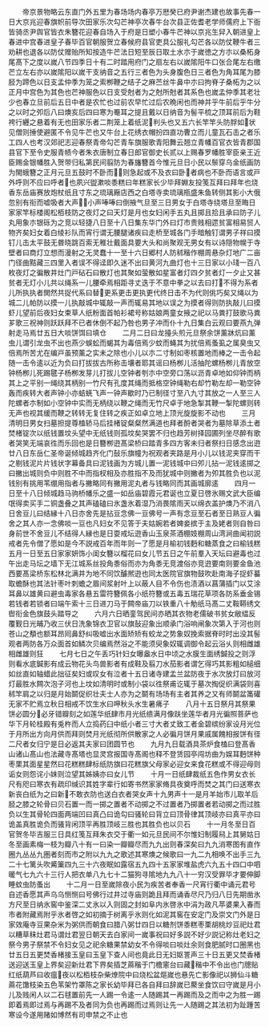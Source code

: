 <!-- { "loadSidebar": true } -->
　　帝京景物略云东直门外五里为春场场内春亭万厯癸已府尹谢杰建也故事先春一日大京兆迎春旗帜前导次田家乐次勾芒神亭次春牛台次县正佐耆老学师儒府上下衙皆骑丞尹舆官皆衣朱簪花迎春自场入于府是日塑小春牛芒神以京兆生舁入朝进皇上春进中宫春进皇子春毕百官朝服贺立春候府县官吏具公服礼勾芒各以防仗鞭牛者三劝耕也退各以防仗赠贻所知按造牛芒法日短至辰日取土水朩于嵗徳之方朩以桑柘身尾髙下之度以嵗八节四季日十有二时踏用府门之扇左右以嵗隂阳牛口张合尾左右缴芒立左右亦以嵗隂阳以嵗干支纳音之五行三者色为头身腹色日三者色为角耳尾为膝胫为蹄色以日支孟仲季为笼之索栁鞭之结子之麻苎丝牛鼻中朩曰拘脊子桑柘为之以正月中宫色为其色也芒神服色以日支受尅者为之尅所尅者其系色也嵗孟仲季其老壮少也春立旦前后五日中者是农忙也过前农早忙过后农晩闲也而神并乎牛前后乎牛分之以时之夘后八曰燠亥后四曰寒为罨耳之提且戴以日纳音为髻平梳之顶耳前后为鞋袴行纒之悬着有无也田家乐者二荆笼上着纸泥判头也又五六长竿竿头防脬如状见僧则捶使避匿不令见牛芒也又牛台上花绣衣帽扮四直功曹立而儿童瓦石击之者乐工四人也考汉郊祀志迎春祭青帝勾芒青车旗服歌青阳舞云翘立青幡百官衣皆青郡国县官下至令史服青帻今者朱衣唐制立春日郎官御史长贰以上赐春罗幡胜宰臣亲王近臣赐金银幡胜入贺带归私第民间翦防为春旛簪首今惟元旦日小民以鬃穿乌金纸画防为閙蛾簪之正月元旦五鼓时不卧而则急起或不及衣曰卧者病也不卧而语言或戸外呼则不应曰呼者也夙兴盥漱啖黍糕曰年糕家长少毕拜婣友投笺互拜曰拜年也烧香东岳庙赛放炮杖纸且寸东之琉璃厰店西之白塔寺卖琉璃瓶盛朱鱼转侧其影小大俄忽别有衔而嘘吸者大声小声唪唪曰倒掖气旦至三日男女于白塔寺绕塔旦至晦日家家竿标楼阁松栢枝防之夜灯之曰天灯是月也女妇闲手五丸且掷且拾且承曰防子儿丸用象朩银砾为之竞以轻捷八日至十八日集东华门外曰灯市贵贱相遝贫富相易贸人物齐矣妇女着白绫衫队而宵行谓无腰腿诸疾曰走桥至城各门手暗触钉谓男子祥曰摸钉儿击太平鼓无昬晓跳百索无稚壮戴面具要大头和尚聚观无男女有以诗隠物幌于寺壁者曰商灯立想而漫射之无灵蠢十一至十六日郷村人防秫稭作棚周悬杂灯地广二亩门径曲黠藏三四里入者误不得迳即久迷不出曰黄河九曲灯也十三日家以小琖一百八枚夜灯之徧散井灶门戸砧石曰散灯也其聚如萤散如星富者灯四夕贫者灯一夕止又甚贫者无灯小儿共以绳系一儿腰牵焉相距寻丈迭于不意中拳之以去曰打不得为系者儿所执执者閧然共捉代系曰替更系更击更执更代终日击不为代则佻巧矣又绳以为城二儿帕防以摸一儿执敲城中辄敲一声而辄易其地以误之为摸者得则防执敲儿曰摸虾儿望前后夜妇女束草人纸粉面首帕衫裙号称姑娘两童女掖之祀以马粪打鼓歌马粪芗歌三祝神则跃跃拜不已者休倒不起乃咎也男子冲而仆十九日集白云观曰要燕九弹射走马焉廿五日大啖饼饵曰填仓
　　二月二日曰龙擡头煎元旦祭余饼薰牀炕曰薰虫儿谓引龙虫不出也燕少蜈蚣而蝎其为毒倍焉少蚊而蝇其为扰倍焉蚤虱之属臭虫又倍焉所苦尤在编戸虽预薰之实未之除也小儿以朩二寸制如枣核置地而棒之一击令起随一击令逺以近为负曰打拔拔古所称击壤者耶其谣曰杨栁儿活抽陀螺杨栁儿青放空钟杨栁儿死踢毽子杨栁发芽儿打拔儿空钟者刳朩中空旁口荡以沥青卓地如仰钟而柄其上之平别一绳绕其柄别一竹尺有孔度其绳而抵格空钟绳勒右却竹勒左却一勒空钟轰而疾转大者声钟小亦蛣蜣飞声一钟声歇时乃已制径寸至八九寸其放之一人至三人陀螺者朩制如小空钟中实而无柄绕以鞭之绳而无竹尺卓于地急掣其鞭一掣陀螺则转无声也视其缓而鞭之转转无复住转之疾正如卓立地上顶光旋旋影不动也
　　三月清明日男女扫墓担提尊榼轿马后挂楮锭粲粲然满道也拜者酹者哭者为墓除草添土者焚楮锭次以纸钱置坟头望中无纸钱则孤坟矣哭罢不归也趋芳树择园圃列坐尽醉有歌者哭笑无端哀徃而乐回也是日簪栁逰髙梁桥曰踏青多四方客未归者祭扫日感念出逰廿八日东岳仁圣帝诞倾城趋齐化门鼔乐旗幢为祝观者夹路是月小儿以钱泥夹穿而干之剔钱泥片片钱状字幕备具曰泥钱画为方城儿置一泥钱城中曰夘儿拈一泥钱逺掷之曰撇出城则负中则胜不中而指杈相及亦胜指不及而犹城中则撇者为夘其胜负也以泥钱别有挑用苇绷用指者与撇略同有撇用泥丸者与钱略同而其画城廓逺
　　四月一日至十八日倾城趋马驹桥幡乐之盛一如岳庙碧霞元君诞也立夏日啓氷赐文武大臣编氓得卖买手二铜盏叠之其声磕磕曰氷盏氷着湿乃消畏隂雨天以绵衣盖护燠乃不消八日舍豆儿曰结縁十八日亦舍先是拈豆念佛一豆佛号一声有念豆至石者至日熟豆人徧舍之其人亦一念佛啖一豆也凡妇女不见答于夫姑婉若者婢妾摈于主及姥者则自咎曰身前世不舍豆儿不结得人縁也是日耍戒坛逰香山玉泉茶酒棚妓棚周山湾涧曲闻初説戒者先令僧了愿如是今不説戒百年而年则一了愿是月榆初钱麪和糖蒸食之曰榆钱糕五月一日至五日家家妍饰小闺女簪以榴花曰女儿节五日之午前羣入天坛曰避毒也过午出走马坛之墙下无江城系丝投角黍俗而亦为角黍无竞渡俗亦竞逰要南则要金鱼池西要髙梁桥东松林北满井为地不同饮醵熈逰也同太医院官旗物鼓吹赴南海子捉虾蟇取蟾酥也其法针枣叶刺蟾之眉间浆射叶上以蔽人目不令伤也渍酒以菖蒲插门以艾涂耳鼻以雄黄曰避虫毒家各悬五雷符簪佩各小纸符簪或五毒五瑞花草项各防系垂金锡若钱者若锁者曰端午索十三日进刀马于闗帝庙刀以铁重八十觔纸马髙二丈鞍鞯绣文辔衔金色旗鼓头踏导之
　　六月六日晒銮驾民间亦晒其衣物老儒破书贫女敝緼反覆觐日光晡乃收三伏日洗象锦衣卫官以旗鼔迎象出顺承门浴响闸象次第入于河也则苍山之頺也额耳昂囘鼻舒纠吸嘘出水面矫矫有蛟龙之势象奴挽索据脊时时出没其髻观者两防各万众面首如鳞次贝编焉然浴之不能须臾象奴辄调御令起云浴乆则相雌雄相雌雄则狂
　　七月七日之午丢巧针妇女曝盎水日中顷之水膜生面绣鍼投之则浮则看水底鍼影有成云物花头鸟兽影者有成鞋及翦刀水茄影者谓乞得巧其影粗如槌细如丝直如轴蜡此拙征矣妇或叹女有泣者十五日诸寺建盂兰盆防夜于水次放灯曰放河灯最胜水闗次泡子河也上坟如清明时或制小袋以徃祭甫讫辄于墓次掏促织满袋则喜秫竿肩之以归是月始鬬促织壮夫士人亦为之鬬有场场有主者其养之又有师鬬盆筩礶无家不贮焉立秋日相戒不饮生水曰呷秋头水生暑疿子
　　八月十五日祭月其祭果饼必圆分必牙错瓣刻之如莲华纸肆市月光纸缋满月像趺坐莲华者月光徧照菩萨也华下月轮桂殿有兎杵而人立捣药臼中纸小者三寸大者丈致工者金碧缤纷家设月光位于月所出方向月供而拜则焚月光纸彻所供散家之人必徧月饼月果戚属餽相报饼有径二尺者女归宁是日必返其夫家曰团圆节也
　　九月九日载酒具茶炉食榼曰登髙香山诸山髙山也法藏寺髙塔也显灵宫报国寺髙阁也释不登赁园亭闯坊曲为娱耳麪饼种枣栗其面星星然曰花糕糕肆标纸防旗曰花糕旗父母家必迎女来食花糕或不得迎母则诟女则怨诧小妹则泣望其姊姨亦曰女儿节
　　十月一日纸肆裁纸五色作男女衣长尺有咫曰寒衣有疏印缄识其姓字辈行如寄书然家家脩具夜奠呼而焚之其门曰送寒衣新丧白纸为之曰新不敢衣防也送白衣者哭女声十九男声十一是月羊始市儿取羊后胫之膝之轮骨曰贝石置一而一掷之置者不动掷之不过置者乃掷置者若动掷之而过胜负以生其骨轮四面两端凹曰真凸曰诡勾曰骚轮曰背立曰顶骨律其顶岐亦曰真平亦曰诡盖真胜诡负而骚背闲顶平再胜顶岐三胜也其胜负也以贝石
　　十一月冬至日百官贺冬毕吉服三日具红笺互拜朱衣交于衢一如元旦民间不尔惟妇制履舄上其舅姑日冬至画素梅一枝为瓣八十有一曰染一瓣瓣尽而九九出则春深矣曰九九消寒图有直作圈九丛丛九圏者刻而市之附以九九之歌述其寒燠之候歌曰一九二九相唤不出手三九二十七篱头吹觱篥四九三十六夜眠如露宿五九四十五家家堆盐虎六九五十四口中呬暖气七九六十三行人把衣单八九七十二猫狗寻隂地九九八十一穷汉受罪毕才要伸脚睡蚊虫防蚤出
　　十二月一日至嵗除夜小民为疾苦者奉香一尺宵行衢中诵元君号自述香愿其声乌乌恻恻曰号佛行过井过寺庙则跪且拜而诵香尽尺乃归八日先期凿氷方尺至日纳氷窖中鉴深二丈氷以入则固之封如阜内氷啓氷中涓为政凡苹婆果入春而市者附藏焉附乎氷者啓之如初摘于树离乎氷则化如泥其窖在安定门及崇文门外是日家效庵寺豆果杂米为粥供而朝食曰腊八粥廿四日以糖剂饼黍糕枣栗胡桃炒豆祀灶君以糟草秣灶君马谓灶君翌日朝天去白家间一嵗事祝曰好多説不好少説记称灶老妇之祭今男子祭禁不令妇女见之祀余糖果禁幼女不令得啖曰啖灶余则食肥腻时口圈黑也廿五日五更焚香楮接玉皇曰玉皇下查人间也竟此日无妇妪詈声三十日五更又焚香楮送迎送玉皇上界矣迎新灶君下界矣插芝蔴稭于门檐窻台曰藏稭中不令出也门牕贴红纸葫芦曰收瘟夜以松栢枝杂柴燎院中曰烧松盆熰嵗也悬先亡影像祀以狮仙斗糖蔴花馓枝染五色苇架竹罩陈之家长幼毕拜已各自拜曰辞嵗已藂坐食饮曰守嵗是月小儿及贱闲人以二石毬置前先一人踢一令逺一人随踢其一再踢而及之而中之为胜一踢即着焉即过焉与再踢不及者同为负也再踢而过焉则让先一人随踢之其法初为趾踵苦寒设今遂用赌如博然有司申禁之不止也
